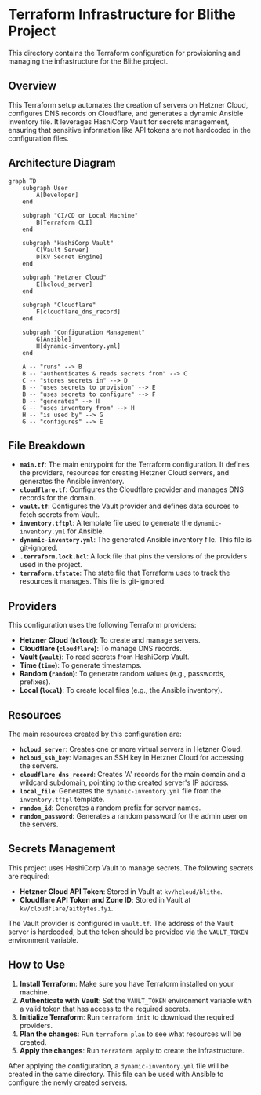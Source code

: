 # Terraform Infrastructure for Blithe Project

This directory contains the Terraform configuration for provisioning and managing the infrastructure for the Blithe project.

## Overview

This Terraform setup automates the creation of servers on Hetzner Cloud, configures DNS records on Cloudflare, and generates a dynamic Ansible inventory file. It leverages HashiCorp Vault for secrets management, ensuring that sensitive information like API tokens are not hardcoded in the configuration files.

## Architecture Diagram

```mermaid
graph TD
    subgraph User
        A[Developer]
    end

    subgraph "CI/CD or Local Machine"
        B[Terraform CLI]
    end

    subgraph "HashiCorp Vault"
        C[Vault Server]
        D[KV Secret Engine]
    end

    subgraph "Hetzner Cloud"
        E[hcloud_server]
    end

    subgraph "Cloudflare"
        F[cloudflare_dns_record]
    end

    subgraph "Configuration Management"
        G[Ansible]
        H[dynamic-inventory.yml]
    end

    A -- "runs" --> B
    B -- "authenticates & reads secrets from" --> C
    C -- "stores secrets in" --> D
    B -- "uses secrets to provision" --> E
    B -- "uses secrets to configure" --> F
    B -- "generates" --> H
    G -- "uses inventory from" --> H
    H -- "is used by" --> G
    G -- "configures" --> E
```

## File Breakdown

- **`main.tf`**: The main entrypoint for the Terraform configuration. It defines the providers, resources for creating Hetzner Cloud servers, and generates the Ansible inventory.
- **`cloudflare.tf`**: Configures the Cloudflare provider and manages DNS records for the domain.
- **`vault.tf`**: Configures the Vault provider and defines data sources to fetch secrets from Vault.
- **`inventory.tftpl`**: A template file used to generate the `dynamic-inventory.yml` for Ansible.
- **`dynamic-inventory.yml`**: The generated Ansible inventory file. This file is git-ignored.
- **`.terraform.lock.hcl`**: A lock file that pins the versions of the providers used in the project.
- **`terraform.tfstate`**: The state file that Terraform uses to track the resources it manages. This file is git-ignored.

## Providers

This configuration uses the following Terraform providers:

- **Hetzner Cloud (`hcloud`)**: To create and manage servers.
- **Cloudflare (`cloudflare`)**: To manage DNS records.
- **Vault (`vault`)**: To read secrets from HashiCorp Vault.
- **Time (`time`)**: To generate timestamps.
- **Random (`random`)**: To generate random values (e.g., passwords, prefixes).
- **Local (`local`)**: To create local files (e.g., the Ansible inventory).

## Resources

The main resources created by this configuration are:

- **`hcloud_server`**: Creates one or more virtual servers in Hetzner Cloud.
- **`hcloud_ssh_key`**: Manages an SSH key in Hetzner Cloud for accessing the servers.
- **`cloudflare_dns_record`**: Creates 'A' records for the main domain and a wildcard subdomain, pointing to the created server's IP address.
- **`local_file`**: Generates the `dynamic-inventory.yml` file from the `inventory.tftpl` template.
- **`random_id`**: Generates a random prefix for server names.
- **`random_password`**: Generates a random password for the admin user on the servers.

## Secrets Management

This project uses HashiCorp Vault to manage secrets. The following secrets are required:

- **Hetzner Cloud API Token**: Stored in Vault at `kv/hcloud/blithe`.
- **Cloudflare API Token and Zone ID**: Stored in Vault at `kv/cloudflare/aitbytes.fyi`.

The Vault provider is configured in `vault.tf`. The address of the Vault server is hardcoded, but the token should be provided via the `VAULT_TOKEN` environment variable.

## How to Use

1.  **Install Terraform**: Make sure you have Terraform installed on your machine.
2.  **Authenticate with Vault**: Set the `VAULT_TOKEN` environment variable with a valid token that has access to the required secrets.
3.  **Initialize Terraform**: Run `terraform init` to download the required providers.
4.  **Plan the changes**: Run `terraform plan` to see what resources will be created.
5.  **Apply the changes**: Run `terraform apply` to create the infrastructure.

After applying the configuration, a `dynamic-inventory.yml` file will be created in the same directory. This file can be used with Ansible to configure the newly created servers.